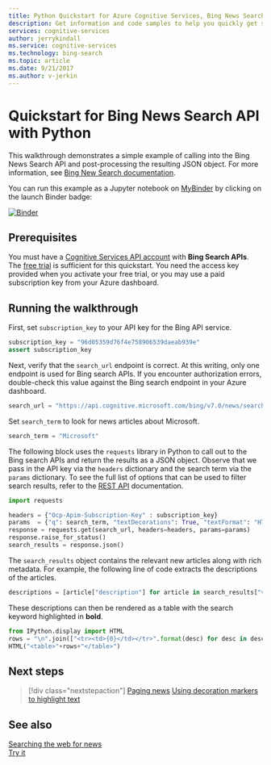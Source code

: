 ```yaml
---
title: Python Quickstart for Azure Cognitive Services, Bing News Search API | Microsoft Docs
description: Get information and code samples to help you quickly get started using the Bing News Search API in Microsoft Cognitive Services on Azure.
services: cognitive-services
author: jerrykindall
ms.service: cognitive-services
ms.technology: bing-search
ms.topic: article
ms.date: 9/21/2017
ms.author: v-jerkin
---
```


# Quickstart for Bing News Search API with Python
This walkthrough demonstrates a simple example of calling into the Bing News Search API and post-processing the resulting JSON object. For more information, see [Bing New Search documentation](https://docs.microsoft.com/rest/api/cognitiveservices/bing-web-api-v7-reference).  

You can run this example as a Jupyter notebook on [MyBinder](https://mybinder.org) by clicking on the launch Binder badge: 

[![Binder](https://mybinder.org/badge.svg)](https://mybinder.org/v2/gh/Microsoft/cognitive-services-notebooks/master?filepath=BingNewsSearchAPI.ipynb)

## Prerequisites

You must have a [Cognitive Services API account](https://docs.microsoft.com/azure/cognitive-services/cognitive-services-apis-create-account) with **Bing Search APIs**. The [free trial](https://azure.microsoft.com/try/cognitive-services/?api=bing-web-search-api) is sufficient for this quickstart. You need the access key provided when you activate your free trial, or you may use a paid subscription key from your Azure dashboard.

## Running the walkthrough
First, set `subscription_key` to your API key for the Bing API service.


```python
subscription_key = "96d05359d76f4e758906539daeab939e"
assert subscription_key
```

Next, verify that the `search_url` endpoint is correct. At this writing, only one endpoint is used for Bing search APIs. If you encounter authorization errors, double-check this value against the Bing search endpoint in your Azure dashboard.


```python
search_url = "https://api.cognitive.microsoft.com/bing/v7.0/news/search"
```

Set `search_term` to look for news articles about Microsoft.


```python
search_term = "Microsoft"
```

The following block uses the `requests` library in Python to call out to the Bing search APIs and return the results as a JSON object. Observe that we pass in the API key via the `headers` dictionary and the search term via the `params` dictionary. To see the full list of options that can be used to filter search results, refer to the [REST API](https://docs.microsoft.com/en-us/rest/api/cognitiveservices/bing-news-api-v7-reference) documentation.


```python
import requests

headers = {"Ocp-Apim-Subscription-Key" : subscription_key}
params  = {"q": search_term, "textDecorations": True, "textFormat": "HTML"}
response = requests.get(search_url, headers=headers, params=params)
response.raise_for_status()
search_results = response.json()
```

The `search_results` object contains the relevant new articles along with rich metadata. For example, the following line of code extracts the descriptions of the articles.


```python
descriptions = [article["description"] for article in search_results["value"]]
```

These descriptions can then be rendered as a table with the search keyword highlighted in **bold**.


```python
from IPython.display import HTML
rows = "\n".join(["<tr><td>{0}</td></tr>".format(desc) for desc in descriptions])
HTML("<table>"+rows+"</table>")
```

## Next steps

> [!div class="nextstepaction"]
> [Paging news](paging-news.md)
> [Using decoration markers to highlight text](hit-highlighting.md)

## See also 

 [Searching the web for news](search-the-web.md)  
 [Try it](https://azure.microsoft.com/services/cognitive-services/bing-news-search-api/)
